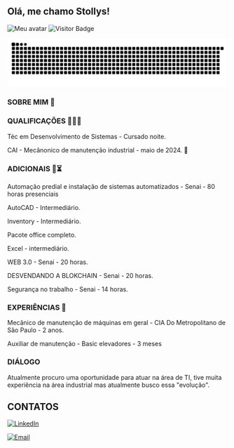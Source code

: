 ## Olá, me chamo Stollys!  
<img src="https://github.com/user-attachments/assets/7967f086-4d1d-48b6-ac6b-75abbd5de881" alt="Meu avatar" width="300" height="300">
<img src="https://visitor-badge.laobi.icu/badge?page_id=Jonathan_Lopes_visitor_badge_simple&left_color=royalblue&right_color=black" alt="Visitor Badge" style="width: 100px; height: auto;">

![GitHub Snake](https://raw.githubusercontent.com/OfficialCodeVoyage/OfficialCodeVoyage/58c1bb0b4dd66b4f7678ea697b5d766d5255c840/github-contribution-grid-snake-dark.svg)

### SOBRE MIM 👾

### QUALIFICAÇÕES 👨‍🎓✨ 

Téc em Desenvolvimento de Sistemas - Cursado noite.

CAI - Mecânonico de manutenção industrial - maio de 2024. 🤖



### ADICIONAIS 🧠⏳

Automação predial e instalação de sistemas automatizados - Senai - 80 horas presenciais

AutoCAD - Intermediário.

Inventory - Intermediário.

Pacote office completo.

Excel - intermediário.

WEB 3.0 - Senai - 20 horas.

DESVENDANDO A BLOKCHAIN - Senai - 20 horas.

Segurança no trabalho - Senai - 14 horas.

### EXPERIÊNCIAS 🤖

Mecânico de manutenção de máquinas em geral - CIA Do Metropolitano de São Paulo - 2 anos.

Auxiliar de manutenção - Basic elevadores - 3 meses 

### DIÁLOGO 

Atualmente procuro uma oportunidade para atuar na área de TI, tive muita experiência na área industrial mas atualmente busco essa "evolução".

## CONTATOS 

[![LinkedIn](https://img.shields.io/badge/LinkedIn-000?style=for-the-badge&logo=linkedin&logoColor=0E76A8)](https://www.linkedin.com/in/jonathan-lopes-bb7217292)

<a href="lopesjonathan113@gmail.com" target="_blank">
  <img src="https://img.shields.io/badge/Email-000?style=for-the-badge&logo=gmail&logoColor=white" alt="Email">
</a>
